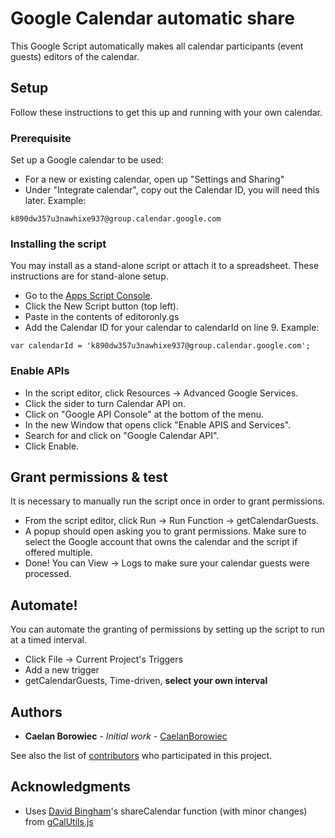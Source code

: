 # Google Calendar automatic share

This Google Script automatically makes all calendar participants (event guests) editors of the calendar.

## Setup

Follow these instructions to get this up and running with your own calendar.

### Prerequisite

Set up a Google calendar to be used:
* For a new or existing calendar, open up "Settings and Sharing"
* Under "Integrate calendar", copy out the Calendar ID, you will need this later. Example:
```
k890dw357u3nawhixe937@group.calendar.google.com
```

### Installing the script

You may install as a stand-alone script or attach it to a spreadsheet.  These instructions are for stand-alone setup.

* Go to the [Apps Script Console](https://script.google.com/).
* Click the New Script button (top left).
* Paste in the contents of editoronly.gs
* Add the Calendar ID for your calendar to calendarId on line 9. Example:

```
var calendarId = 'k890dw357u3nawhixe937@group.calendar.google.com';
```

### Enable APIs
* In the script editor, click Resources -> Advanced Google Services.
* Click the sider to turn Calendar API on.
* Click on "Google API Console" at the bottom of the menu.
* In the new Window that opens click "Enable APIS and Services".
* Search for and click on "Google Calendar API".
* Click Enable.

## Grant permissions & test
It is necessary to manually run the script once in order to grant permissions.

* From the script editor, click Run -> Run Function -> getCalendarGuests.
* A popup should open asking you to grant permissions.  Make sure to select the Google account that owns the calendar and the script if offered multiple.
* Done! You can View -> Logs to make sure your calendar guests were processed.


## Automate!
You can automate the granting of permissions by setting up the script to run at a timed interval.

* Click File -> Current Project's Triggers
* Add a new trigger
* getCalendarGuests, Time-driven, **select your own interval**


## Authors

* **Caelan Borowiec** - *Initial work* - [CaelanBorowiec](https://github.com/CaelanBorowiec/)

See also the list of [contributors](https://github.com/your/project/contributors) who participated in this project.


## Acknowledgments

* Uses [David Bingham](https://gist.github.com/mogsdad)'s shareCalendar function (with minor changes) from [gCalUtils.js](https://gist.github.com/mogsdad/5548177)
